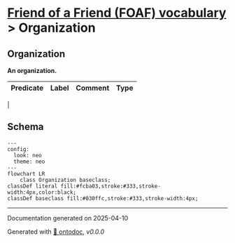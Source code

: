 # [Friend of a Friend (FOAF) vocabulary](../homepage.md) > Organization

## Organization

**An organization.**

| Predicate                        | Label                            | Comment                              | Type |
| -------------------------------- | -------------------------------- | ------------------------------------ | ---- |
|

## Schema

```mermaid
---
config:
  look: neo
  theme: neo
---
flowchart LR
    class Organization baseclass;
classDef literal fill:#fcba03,stroke:#333,stroke-width:4px,color:black;
classDef baseclass fill:#030ffc,stroke:#333,stroke-width:4px;
```

---

Documentation generated on 2025-04-10

Generated with [📑 ontodoc](https://github.com/StephaneBranly/ontodoc), *v0.0.0*